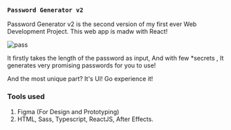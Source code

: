### `Password Generator v2`
Password Generator v2 is the second version of my first ever Web Development Project.
This web app is madw with React!

![pass](https://user-images.githubusercontent.com/82631826/204021995-04bf1a81-e9d2-41d0-98f7-4a0f68a2c543.png)

It firstly takes the length of the password as input, And with few *secrets ,
It generates very promising passwords for you to use!

And the most unique part? It's UI! Go experience it!

### Tools used
1. Figma (For Design and Prototyping)
2. HTML, Sass, Typescript, ReactJS, After Effects.